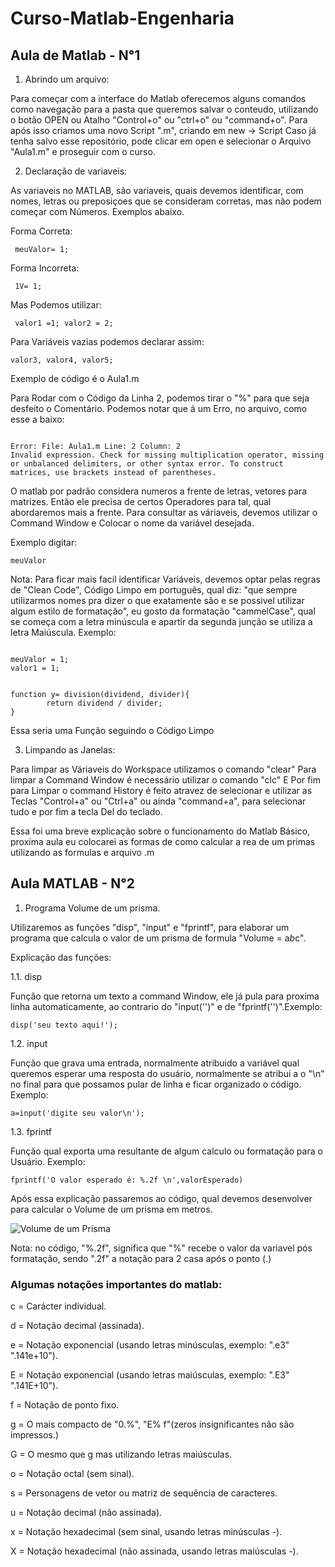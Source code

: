 # Curso-Matlab-Engenharia

## Aula de Matlab - N°1

1. Abrindo um arquivo:


 Para começar com a interface do Matlab oferecemos alguns comandos como navegação para a pasta que queremos salvar o conteudo, utilizando o botão OPEN ou Atalho "Control+o" ou "ctrl+o" ou "command+o".
Para após isso criamos uma novo Script ".m", criando em new -> Script
Caso já tenha salvo esse repositório, pode clicar em open e selecionar o Arquivo "Aula1.m" e proseguir com o curso.


2. Declaração de variaveis:


As variaveis no MATLAB, são variaveis, quais devemos identificar, com nomes, letras ou preposiçoes que se consideram corretas, mas não podem começar com Números. Exemplos abaixo.

Forma Correta: 
<pre><code> meuValor= 1;</code></pre>
Forma Incorreta: 
<pre><code> 1V= 1;</code></pre>
Mas Podemos utilizar: 
<pre><code> valor1 =1; valor2 = 2; </code></pre>
Para Variáveis vazias podemos declarar assim:
<pre><code>valor3, valor4, valor5;</code></pre>
Exemplo de código é o Aula1.m

Para Rodar com o Código da Linha 2, podemos tirar o "%" para que seja desfeito o Comentário. Podemos notar que á um Erro, no arquivo, como esse a baixo:

<pre><code>
Error: File: Aula1.m Line: 2 Column: 2
Invalid expression. Check for missing multiplication operator, missing or unbalanced delimiters, or other syntax error. To construct matrices, use brackets instead of parentheses.</code></pre>

O matlab por padrão considera numeros a frente de letras, vetores para matrizes. Então ele precisa de certos Operadores para tal, qual abordaremos mais a frente.
Para consultar as váriaveis, devemos utilizar o Command Window e Colocar o nome da variável desejada.

Exemplo digitar: 
<pre><code>meuValor</code></pre>

Nota: Para ficar mais facil identificar Variáveis, devemos optar pelas regras de "Clean Code", Código Limpo em português, qual diz: "que sempre utilizarmos nomes pra dizer o que exatamente são e se possivel utilizar algum estilo de formatação", eu gosto da formatação "cammelCase", qual se começa com a letra minúscula e apartir da segunda junção se utiliza a letra Maiúscula. Exemplo:

<pre><code>
meuValor = 1;
valor1 = 1;
</code></pre>

<pre><code>
function y= division(dividend, divider){
        return dividend / divider;
}
</code></pre>
Essa seria uma Função seguindo o Código Limpo


3. Limpando as Janelas:

Para limpar as Váriaveis do Workspace utilizamos o comando "clear"
Para limpar a Command Window é necessário utilizar o comando "clc"
E Por fim para Limpar o command History é feito atravez de selecionar e utilizar as Teclas "Control+a" ou "Ctrl+a" ou ainda "command+a", para selecionar tudo e por fim a tecla Del do teclado.

Essa foi uma breve explicação sobre o funcionamento do Matlab Básico, proxima aula eu colocarei as formas de como calcular a rea de um primas utilizando as formulas e arquivo .m


## Aula MATLAB - N°2
 
1. Programa Volume de um prisma.

 Utilizaremos as funções "disp", "input" e "fprintf", para elaborar um
programa que calcula o valor de um prisma de formula "Volume = a*b*c".

Explicação das funções:

1.1. disp

Função que retorna um texto a command Window, ele já pula para proxima linha automaticamente, ao contrario do "input('')" e de "fprintf('')".Exemplo: 
<pre><code>disp('seu texto aqui!');</code></pre>

1.2. input

Função que grava uma entrada, normalmente atribuido a variável qual queremos esperar uma resposta do usuário, normalmente se atribui a o "\n" no final para que possamos pular de linha e ficar organizado o código. Exemplo: 
<pre><code>a=input('digite seu valor\n');</code></pre>

1.3. fprintf

Função qual exporta uma resultante de algum calculo ou formatação para o Usuário. Exemplo: 
<pre><code>fprintf('O valor esperado é: %.2f \n',valorEsperado)</code></pre>
Após essa explicação passaremos ao código, qual devemos desenvolver para
calcular o Volume de um prisma em metros.

![Volume de um Prisma](../master/Imagens/VolumePrisma.png)


Nota: no código, "%.2f", significa que "%" recebe o valor da variavel pós formatação, sendo ".2f" a notação para 2 casa após o ponto (.)


### Algumas notações importantes do matlab:

c = Carácter individual.

d = Notação decimal (assinada).

e = Notação exponencial (usando letras minúsculas, exemplo: ".e3" ".141e+10").

E = Notação exponencial (usando letras maiúsculas, exemplo: ".E3" ".141E+10").

f = Notação de ponto fixo.

g = O mais compacto de "0.%", "E% f"(zeros insignificantes não são impressos.)

G = O mesmo que g mas utilizando letras maiúsculas.

o = Notação octal (sem sinal).

s = Personagens de vetor ou matriz de sequência de caracteres.

u = Notação decimal (não assinada).

x = Notação hexadecimal (sem sinal, usando letras minúsculas -).

X = Notação hexadecimal (não assinada, usando letras maiúsculas -).

